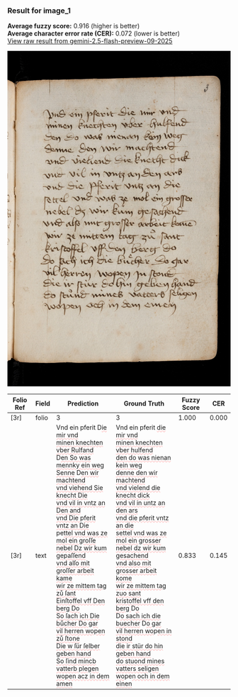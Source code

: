 ### Result for image_1
**Average fuzzy score:** 0.916 (higher is better)<br>**Average character error rate (CER):** 0.072 (lower is better)<br>[View raw result from gemini-2.5-flash-preview-09-2025](https://github.com/RISE-UNIBAS/humanities_data_benchmark/blob/main/results/2025-10-24/T0287/request_T0287_image_1.json)

<img src="https://github.com/RISE-UNIBAS/humanities_data_benchmark/blob/main/benchmarks/medieval_manuscripts/images/image_1.jpg?raw=true" alt="image_1" width="800px">

<style>
.diff { text-decoration: underline; text-decoration-color: #ffcccc; text-decoration-style: wavy; }
</style>

| Folio Ref | Field | Prediction | Ground Truth | Fuzzy Score | CER |
|-----------|-------|------------|--------------|-------------|-----|
| [3r] | folio | 3 | 3 | 1.000 | 0.000 |
| [3r] | text | Vnd ein pferit D<span class="diff">ie mir vnd<br>minen knechten vber Rulfand<br></span>D<span class="diff">en So was mennky ein weg<br>Senne</span> D<span class="diff">en wir machtend<br>vnd viehend Sie knecht Die<br>vnd vil in vntz an Den and<br>vnd Die </span>p<span class="diff">ferit vntz an Die<br></span>pe<span class="diff">ttel vnd was ze mol ein groſſe<br>nebel Dz wir kum gepaſſend<br>vnd alſo mit groſſer arbeit kame<br>wir ze mittem tag zů ſant<br>Einſtoffel vff Den berg Do<br>So ſach ich Die bůcher Do gar<br>vil herren wopen zů ſtone<br>Die w ſür ſelber geben hand<br>So ſind mincb vatterb plegen<br>wopen acz in dem amen</span> | Vnd ein pferit <span class="diff">die mir vnd<br> minen knechten vber hulfend<br> den do was nienan kein weg<br> denne den wir machtend<br> vnd vielend die knecht dick<br> vnd vil in untz an den ars<br> vnd die pferit vntz an die <br> settel vnd was ze mol ein grosser<br> nebel dz wir kum gesachend<br> vnd also mit grosser arbeit kome<br> wir ze mittem tag zuo sant<br> kristoffel vff den berg </span>D<span class="diff">o<br> </span>D<span class="diff">o sach ich die buecher</span> D<span class="diff">o gar<br> vil herren wo</span>p<span class="diff">en in stond<br> die ir stür do hin geben hand<br> do stuond mines vatters seligen<br> wo</span>pe<span class="diff">n och in dem einen</span> | 0.833 | 0.145 |
